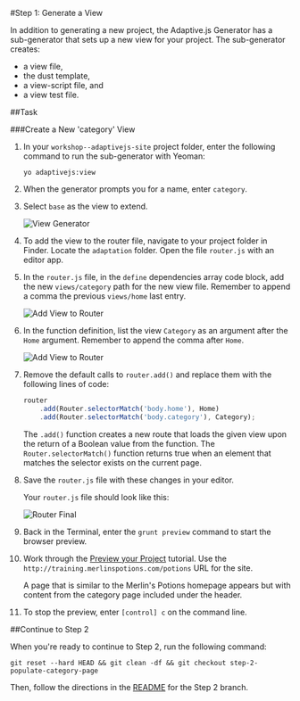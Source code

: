 #Step 1: Generate a View

In addition to generating a new project, the Adaptive.js Generator has a sub-generator that sets up a new view for your project. The sub-generator creates:
* a view file,
* the dust template,
* a view-script file, and
* a view test file.


##Task

###Create a New 'category' View 

1. In your `workshop--adaptivejs-site` project folder, enter the following command to run the sub-generator with Yeoman:

    ```
    yo adaptivejs:view
    ```

2. When the generator prompts you for a name, enter `category`.
3. Select `base` as the view to extend.

    ![View Generator](https://s3.amazonaws.com/uploads.hipchat.com/15359/64553/VXQhsUYEz8Jjnqj/Screen%20Shot%202015-01-15%20at%205.05.49%20PM.png)

4. To add the view to the router file, navigate to your project folder in Finder. Locate the `adaptation` folder. Open the file `router.js` with an editor app.
5. In the `router.js` file, in the `define` dependencies array code block, add the new `views/category` path for the new view file. Remember to append a comma the previous `views/home` last entry. 

    ![Add View to Router](https://s3.amazonaws.com/uploads.hipchat.com/15359/64553/6ShtDgoKJvxKuCq/Screen%20Shot%202015-02-05%20at%201.15.29%20PM.png)
    
6. In the function definition, list the view `Category` as an argument after the `Home` argument. Remember to append the comma after `Home`.


    ![Add View to Router](https://s3.amazonaws.com/uploads.hipchat.com/15359/64553/6ShtDgoKJvxKuCq/Screen%20Shot%202015-02-05%20at%201.15.29%20PM.png)

7. Remove the default calls to `router.add()` and replace them with the following lines of code:

    ```javascript
    router
        .add(Router.selectorMatch('body.home'), Home)
        .add(Router.selectorMatch('body.category'), Category);
    ```

    The `.add()` function creates a new route that loads the given view upon the return of a Boolean value from the function. The `Router.selectorMatch()` function returns true when an element that matches the selector exists on the current page.

8. Save the `router.js` file with these changes in your editor.
    
    Your `router.js` file should look like this:

    ![Router Final](https://s3.amazonaws.com/uploads.hipchat.com/15359/64553/O2VKpjbisSE3clo/Screen%20Shot%202015-03-12%20at%204.06.32%20PM.png)

9. Back in the Terminal, enter the `grunt preview` command to start the browser preview.
10. Work through the [Preview your Project](http://adaptivejs.mobify.com/v1.0/docs/preview-your-project) tutorial.
    Use the `http://training.merlinspotions.com/potions` URL for the site.

    A page that is similar to the Merlin's Potions homepage appears but with content from the category page included under the header.

11. To stop the preview, enter `[control] c` on the command line.

##Continue to Step 2

When you're ready to continue to Step 2, run the following command:

```
git reset --hard HEAD && git clean -df && git checkout step-2-populate-category-page
```

Then, follow the directions in the  [README](https://github.com/mobify/workshop--adaptivejs-site-1x/blob/step-2-populate-category-page/README.md) for the Step 2 branch.
